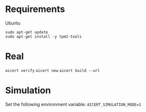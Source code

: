 # Requirements

Ubuntu 
```
sudo apt-get update
sudo apt-get install -y tpm2-tools
```

# Real 

`aicert verify`
`aicert new`
`aicert build --url`

# Simulation

Set the following environment variable: 
`AICERT_SIMULATION_MODE=1`
